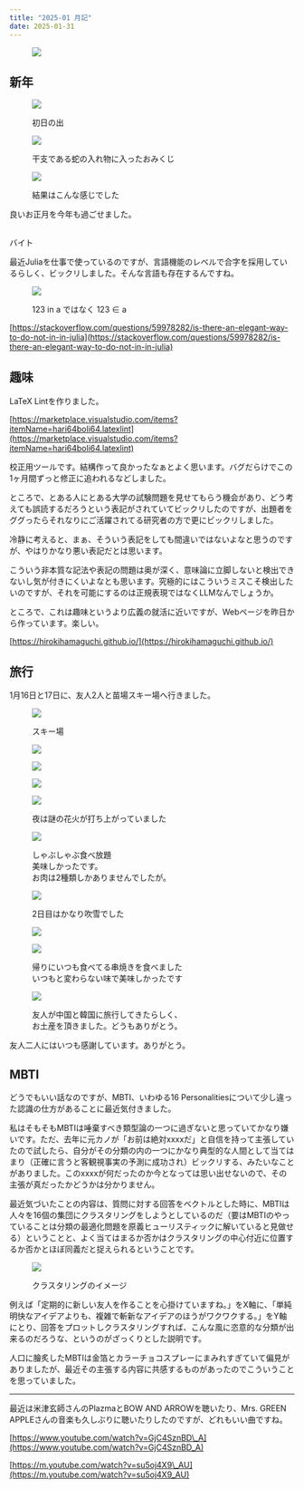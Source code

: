 ```yaml
---
title: "2025-01 月記"
date: 2025-01-31
---
```


<figure>

![](images/nf6339ba9ed42_6b18263b4fa3603a935a165354371dfe.jpeg)

</figure>

## 新年

<figure>

![](images/nf6339ba9ed42_1736300865-nCwWJRzHthG0g4Q5faPAl9LS.jpg)

<figcaption>

初日の出

</figcaption>

</figure>

<figure>

![](images/nf6339ba9ed42_1736300865-aAeoE17PqNMwjvX8kCrOpGz6.jpg)

<figcaption>

干支である蛇の入れ物に入ったおみくじ

</figcaption>

</figure>

<figure>

![](images/nf6339ba9ed42_1736300865-VF2m3PitBxjCG4TrqENpYZH6.jpg)

<figcaption>

結果はこんな感じでした

</figcaption>

</figure>

良いお正月を今年も過ごせました。

##   
バイト

最近Juliaを仕事で使っているのですが、言語機能のレベルで合字を採用しているらしく、ビックリしました。そんな言語も存在するんですね。

<figure>

![](images/nf6339ba9ed42_1736932744-j4Y0FUZra5uC21WMJ3HsQwDE.png)

<figcaption>

123 in a ではなく 123 ∈ a

</figcaption>

</figure>

[https://stackoverflow.com/questions/59978282/is-there-an-elegant-way-to-do-not-in-in-julia](https://stackoverflow.com/questions/59978282/is-there-an-elegant-way-to-do-not-in-in-julia)

## 趣味

LaTeX Lintを作りました。

[https://marketplace.visualstudio.com/items?itemName=hari64boli64.latexlint](https://marketplace.visualstudio.com/items?itemName=hari64boli64.latexlint)

校正用ツールです。結構作って良かったなぁとよく思います。バグだらけでこの1ヶ月間ずっと修正に追われるなどしました。

ところで、とある人にとある大学の試験問題を見せてもらう機会があり、どう考えても誤読するだろうという表記がされていてビックリしたのですが、出題者をググったらそれなりにご活躍されてる研究者の方で更にビックリしました。

冷静に考えると、まぁ、そういう表記をしても間違いではないよなと思うのですが、やはりかなり悪い表記だとは思います。

こういう非本質な記法や表記の問題は奥が深く、意味論に立脚しないと検出できないし気が付きにくいよなとも思います。究極的にはこういうミスこそ検出したいのですが、それを可能にするのは正規表現ではなくLLMなんでしょうか。

ところで、これは趣味というより広義の就活に近いですが、Webページを昨日から作っています。楽しい。

[https://hirokihamaguchi.github.io/](https://hirokihamaguchi.github.io/)

## 旅行

1月16日と17日に、友人2人と苗場スキー場へ行きました。

<figure>

![](images/nf6339ba9ed42_1737189650-0oR1f8rh9IwyGxMcBgjWl6Ua.jpg)

<figcaption>

スキー場

</figcaption>

</figure>

<figure>

![](images/nf6339ba9ed42_1737189650-g1HOFpSmrkI3fK5W4Z0REBb7.jpg)

</figure>

<figure>

![](images/nf6339ba9ed42_1737189650-6HmiPb7eITRpS5Q4jntKy0Jz.jpg)

</figure>

<figure>

![](images/nf6339ba9ed42_1737189650-I1hmY0CaiJZKz2V3PdlBU6re.jpg)

</figure>

<figure>

![](images/nf6339ba9ed42_1737189650-eStsDLi9PWN3Zb8HhfyUQYnC.jpg)

<figcaption>

夜は謎の花火が打ち上がっていました

</figcaption>

</figure>

<figure>

![](images/nf6339ba9ed42_1737189651-0nVaGkDzZeIHw4BLqdhyEul3.jpg)

<figcaption>

しゃぶしゃぶ食べ放題  
美味しかったです。  
お肉は2種類しかありませんでしたが。

</figcaption>

</figure>

<figure>

![](images/nf6339ba9ed42_1737189651-3GoChPevk174HasN8KT9nywJ.jpg)

<figcaption>

2日目はかなり吹雪でした

</figcaption>

</figure>

<figure>

![](images/nf6339ba9ed42_1737189677-EohnzvxjSf87BL2y139WAeTs.jpg)

</figure>

<figure>

![](images/nf6339ba9ed42_1737189677-iswBQ3a5TrPI6O0fydSjGxDN.jpg)

<figcaption>

帰りにいつも食べてる串焼きを食べました  
いつもと変わらない味で美味しかったです

</figcaption>

</figure>

<figure>

![](images/nf6339ba9ed42_1737505293-qiIJuUTscnjg1dwkXSZVzARx.jpg)

<figcaption>

友人が中国と韓国に旅行してきたらしく、  
お土産を頂きました。どうもありがとう。

</figcaption>

</figure>

友人二人にはいつも感謝しています。ありがとう。

## MBTI

どうでもいい話なのですが、MBTI、いわゆる16 Personalitiesについて少し違った認識の仕方があることに最近気付きました。

私はそもそもMBTIは唾棄すべき類型論の一つに過ぎないと思っていてかなり嫌いです。ただ、去年に元カノが「お前は絶対xxxxだ」と自信を持って主張していたので試したら、自分がその分類の内の一つにかなり典型的な人間として当てはまり（正確に言うと客観視事実の予測に成功され）ビックリする、みたいなことがありました。このxxxxが何だったのか今となっては思い出せないので、その主張が真だったかどうかは分かりません。

最近気づいたことの内容は、質問に対する回答をベクトルとした時に、MBTIは人々を16個の集団にクラスタリングをしようとしているのだ（要はMBTIのやっていることは分類の最適化問題を原義ヒューリスティックに解いていると見做せる）ということと、よく当てはまるか否かはクラスタリングの中心付近に位置するか否かとほぼ同義だと捉えられるということです。

<figure>

![](images/nf6339ba9ed42_1737458255-CSQWG5n7zIpRT6vLjYw02q94.png)

<figcaption>

クラスタリングのイメージ

</figcaption>

</figure>

例えば「定期的に新しい友人を作ることを心掛けていますね。」をX軸に、「単純明快なアイデアよりも、複雑で斬新なアイデアのほうがワクワクする。」をY軸にとり、回答をプロットしクラスタリングすれば、こんな風に恣意的な分類が出来るのだろうな、というのがざっくりとした説明です。

人口に膾炙したMBTIは金箔とカラーチョコスプレーにまみれすぎていて偏見がありましたが、最近その主張する内容に共感するものがあったのでこういうことを思っていました。

* * *

最近は米津玄師さんのPlazmaとBOW AND ARROWを聴いたり、Mrs. GREEN APPLEさんの音楽も久しぶりに聴いたりしたのですが、どれもいい曲ですね。

[https://www.youtube.com/watch?v=GjC4SznBD\_A](https://www.youtube.com/watch?v=GjC4SznBD_A)

[https://m.youtube.com/watch?v=su5oj4X9\_AU](https://m.youtube.com/watch?v=su5oj4X9_AU)

